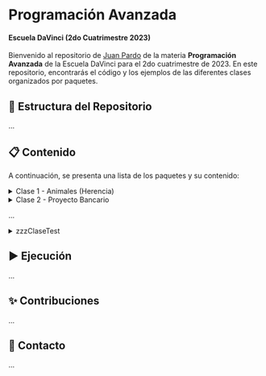 # Programación Avanzada

#### Escuela DaVinci (2do Cuatrimestre 2023)

Bienvenido al repositorio de [Juan Pardo](https://github.com/JuaniPardo) de la materia **Programación Avanzada** de la Escuela DaVinci para el 2do cuatrimestre de 2023. En este repositorio, encontrarás el código y los ejemplos de las diferentes clases organizados por paquetes.

## 📂 Estructura del Repositorio

...

## 📋 Contenido

A continuación, se presenta una lista de los paquetes y su contenido:

<details>
<summary>Clase 1 - Animales (Herencia)</summary>

- Animal.java
- Canino.java
- Felino.java
- Tigre.java
- Leon.java
- Gato.java
- Lobo.java
- Perro.java

</details>

<details>
<summary>Clase 2 - Proyecto Bancario</summary>

- Banco.java
- Cliente.java
- Cuenta.java
- CajaAhorro.java
- CuentaCorriente.java

</details>

...

<details>
<summary>zzzClaseTest</summary>

- Test.java

</details>

## ▶️ Ejecución

...

## ✨ Contribuciones

...

## 📧 Contacto

...